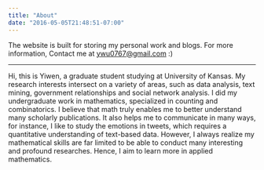 ```yaml
---
title: "About"
date: "2016-05-05T21:48:51-07:00"
---
```


The website is built for storing my personal work and blogs. For more information, Contact me at ywu0767@gmail.com   :)

---
Hi, this is Yiwen, a graduate student studying at University of Kansas. My research interests intersect on a variety of areas, such as data analysis, text mining, government relationships and social network analysis. I did my undergraduate work in mathematics, specialized in counting and combinatorics. I believe that math truly enables me to better understand many scholarly publications. It also helps me to communicate in many ways, for instance, I like to study the emotions in tweets, which requires a quantitative understanding of text-based data. However, I always realize my mathematical skills are far limited to be able to conduct many interesting and profound researches. Hence, I aim to learn more in applied mathematics.